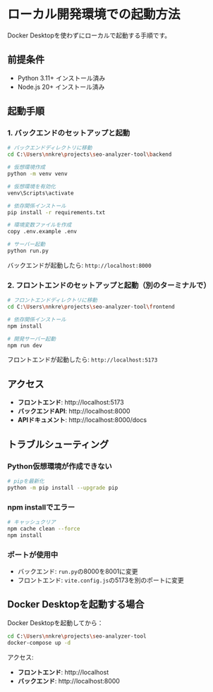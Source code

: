 # ローカル開発環境での起動方法

Docker Desktopを使わずにローカルで起動する手順です。

## 前提条件

- Python 3.11+ インストール済み
- Node.js 20+ インストール済み

## 起動手順

### 1. バックエンドのセットアップと起動

```bash
# バックエンドディレクトリに移動
cd C:\Users\nnkre\projects\seo-analyzer-tool\backend

# 仮想環境作成
python -m venv venv

# 仮想環境を有効化
venv\Scripts\activate

# 依存関係インストール
pip install -r requirements.txt

# 環境変数ファイルを作成
copy .env.example .env

# サーバー起動
python run.py
```

バックエンドが起動したら: `http://localhost:8000`

### 2. フロントエンドのセットアップと起動（別のターミナルで）

```bash
# フロントエンドディレクトリに移動
cd C:\Users\nnkre\projects\seo-analyzer-tool\frontend

# 依存関係インストール
npm install

# 開発サーバー起動
npm run dev
```

フロントエンドが起動したら: `http://localhost:5173`

## アクセス

- **フロントエンド**: http://localhost:5173
- **バックエンドAPI**: http://localhost:8000
- **APIドキュメント**: http://localhost:8000/docs

## トラブルシューティング

### Python仮想環境が作成できない
```bash
# pipを最新化
python -m pip install --upgrade pip
```

### npm installでエラー
```bash
# キャッシュクリア
npm cache clean --force
npm install
```

### ポートが使用中
- バックエンド: `run.py`の8000を8001に変更
- フロントエンド: `vite.config.js`の5173を別のポートに変更

## Docker Desktopを起動する場合

Docker Desktopを起動してから：

```bash
cd C:\Users\nnkre\projects\seo-analyzer-tool
docker-compose up -d
```

アクセス:
- **フロントエンド**: http://localhost
- **バックエンド**: http://localhost:8000

